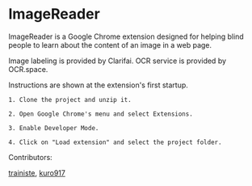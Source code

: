 # ImageReader

ImageReader is a Google Chrome extension designed for helping blind people to learn about the content of an image in a web page.

Image labeling is provided by Clarifai. OCR service is provided by OCR.space. 


Instructions are shown at the extension's first startup.


```
1. Clone the project and unzip it.

2. Open Google Chrome's menu and select Extensions.

3. Enable Developer Mode.

4. Click on "Load extension" and select the project folder.
```


Contributors:

[trainiste](https://github.com/trainiste),
[kuro917](https://github.com/kuro917)
